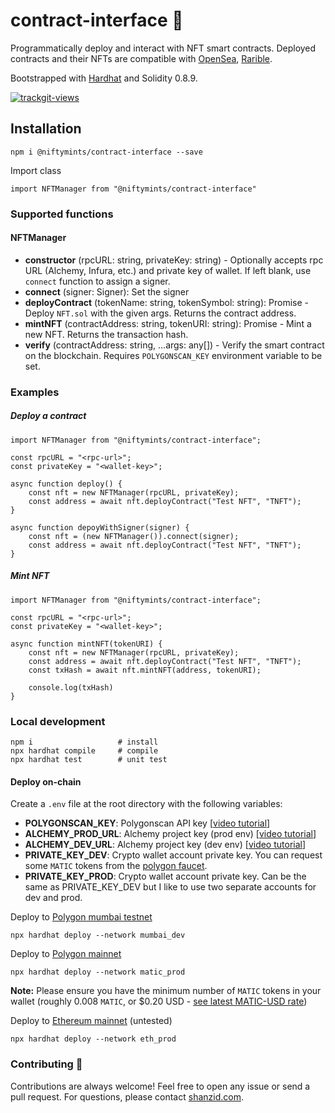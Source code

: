 
# contract-interface 🦍
Programmatically deploy and interact with NFT smart contracts.
Deployed contracts and their NFTs are compatible with [OpenSea](https://opensea.io/), [Rarible](https://rarible.com/).

Bootstrapped with [Hardhat](https://hardhat.org/) and Solidity 0.8.9.

<a href="https://trackgit.com">
<img src="https://us-central1-trackgit-analytics.cloudfunctions.net/token/ping/kydbvcpuvqnnmmccnjky" alt="trackgit-views" />
</a>


## Installation
```
npm i @niftymints/contract-interface --save
```
Import class
```
import NFTManager from "@niftymints/contract-interface"
```

### Supported functions
#### NFTManager
* **constructor** (rpcURL: string, privateKey: string) - Optionally accepts rpc URL (Alchemy, Infura, etc.) and private key of wallet. If left blank, use ``connect`` function to assign a signer.
* **connect** (signer: Signer): Set the signer
* **deployContract** (tokenName: string, tokenSymbol: string): Promise<string> - Deploy `NFT.sol` with the given args. Returns the contract address.
* **mintNFT** (contractAddress: string, tokenURI: string): Promise<string> - Mint a new NFT. Returns the transaction hash.
* **verify** (contractAddress: string, ...args: any[]) - Verify the smart contract on the blockchain. Requires `POLYGONSCAN_KEY` environment variable to be set.

### Examples
##### Deploy a contract
```
import NFTManager from "@niftymints/contract-interface";

const rpcURL = "<rpc-url>";
const privateKey = "<wallet-key>";

async function deploy() {
    const nft = new NFTManager(rpcURL, privateKey);
    const address = await nft.deployContract("Test NFT", "TNFT");
}

async function depoyWithSigner(signer) {
    const nft = (new NFTManager()).connect(signer);
    const address = await nft.deployContract("Test NFT", "TNFT");
}
```

##### Mint NFT
```
import NFTManager from "@niftymints/contract-interface";

const rpcURL = "<rpc-url>";
const privateKey = "<wallet-key>";

async function mintNFT(tokenURI) {
    const nft = new NFTManager(rpcURL, privateKey);
    const address = await nft.deployContract("Test NFT", "TNFT");
    const txHash = await nft.mintNFT(address, tokenURI);
    
    console.log(txHash)
}
```



### Local development
```
npm i                   # install
npx hardhat compile     # compile
npx hardhat test        # unit test
```
#### Deploy on-chain
Create a ``.env`` file at the root directory with the following variables:
* **POLYGONSCAN_KEY**: Polygonscan API key [[video tutorial](https://youtu.be/51IC0dZGTbg)]
* **ALCHEMY_PROD_URL**: Alchemy project key (prod env) [[video tutorial](https://youtu.be/tfggWxfG9o0)]
* **ALCHEMY_DEV_URL**: Alchemy project key (dev env) [[video tutorial](https://youtu.be/tfggWxfG9o0)]
* **PRIVATE_KEY_DEV**: Crypto wallet account private key. You can request some ``MATIC`` tokens from the [polygon faucet](https://faucet.polygon.technology/).
* **PRIVATE_KEY_PROD**: Crypto wallet account private key. Can be the same as PRIVATE_KEY_DEV but I like to use two separate accounts for dev and prod.

Deploy to [Polygon mumbai testnet](https://mumbai.polygonscan.com/)
```
npx hardhat deploy --network mumbai_dev
```
Deploy to [Polygon mainnet](https://polygonscan.com/)
```
npx hardhat deploy --network matic_prod
```
**Note:** Please ensure you have the minimum number of ``MATIC`` tokens in your wallet (roughly 0.008 `MATIC`, or $0.20 USD - [see latest MATIC-USD rate](https://coinmarketcap.com/currencies/polygon/))

Deploy to [Ethereum mainnet](https://etherscan.io/) (untested)
```
npx hardhat deploy --network eth_prod
```

### Contributing 👋
Contributions are always welcome! Feel free to open any issue or send a pull request.
For questions, please contact [shanzid.com](shanzid.com).